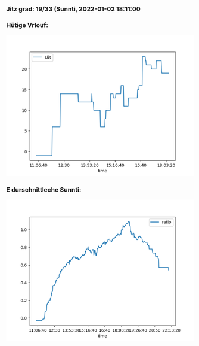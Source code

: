 ### Jitz grad: 19/33 (Sunnti, 2022-01-02 18:11:00

### Hütige Vrlouf:
![Graph](Today.png)

### E durschnittleche Sunnti:
![Graph](Sunnti.png)